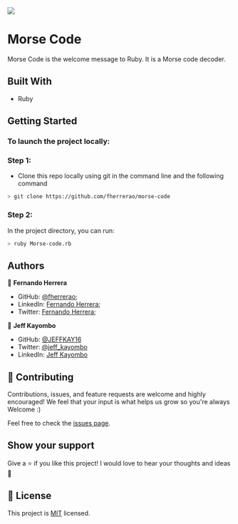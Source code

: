 <!-- @format -->

![](https://img.shields.io/badge/Microverse-blueviolet)

# Morse Code

Morse Code is the welcome message to Ruby. It is a Morse code decoder.

## Built With

- Ruby

## Getting Started

### To launch the project locally:

### Step 1:

- Clone this repo locally using git in the command line and the following command

 ```bash
 > git clone https://github.com/fherrerao/morse-code 
 ```



### Step 2:

In the project directory, you can run:

```bash
> ruby Morse-code.rb
```

## Authors

👤 **Fernando Herrera**

- GitHub: [@fherrerao](https://github.com/fherrerao);
- LinkedIn: [Fernando Herrera](https://www.linkedin.com/in/fherrerao/);
- Twitter: [Fernando Herrera](https://twitter.com/fherrera0206);

👤 **Jeff Kayombo**

- GitHub: [@JEFFKAY16](https://github.com/JEFFKAY16)
- Twitter: [@jeff_kayombo](https://twitter.com/jeff_kayombo)
- LinkedIn: [Jeff Kayombo](https://www.linkedin.com/in/jeff-kayombo/)

## 🤝 Contributing

Contributions, issues, and feature requests are welcome and highly encouraged!
We feel that your input is what helps us grow so you're always Welcome :)

Feel free to check the [issues page](../../issues/).

## Show your support

Give a ⭐️ if you like this project!
I would love to hear your thoughts and ideas 🖤

## 📝 License

This project is [MIT](./MIT.md) licensed.
